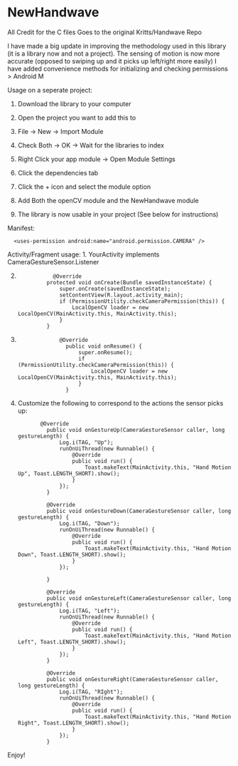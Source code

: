 # NewHandwave

All Credit for the C files Goes to the original Kritts/Handwave Repo

I have made a big update in improving the methodology used in this library (it is a library now and not a project).
The sensing of motion is now more accurate (opposed to swiping up and it picks up left/right more easily)
I have added convenience methods for initializing and checking permissions > Android M

Usage on a seperate project:

1. Download the library to your computer

2. Open the project you want to add this to

3. File -> New -> Import Module

4. Check Both -> OK -> Wait for the libraries to index

5. Right Click your app module -> Open Module Settings

6. Click the dependencies tab 

7. Click the + icon and select the module option

8. Add Both the openCV module and the NewHandwave module

9. The library is now usable in your project (See below for instructions)



Manifest:

      <uses-permission android:name="android.permission.CAMERA" />


Activity/Fragment usage:
1. 
            YourActivity implements CameraGestureSensor.Listener

2. 
                  @Override
                protected void onCreate(Bundle savedInstanceState) {
                    super.onCreate(savedInstanceState);
                    setContentView(R.layout.activity_main);
                    if (PermissionUtility.checkCameraPermission(this)) {
                        LocalOpenCV loader = new LocalOpenCV(MainActivity.this, MainActivity.this);
                    }
                }

3. 
                    @Override
                      public void onResume() {
                          super.onResume();
                          if (PermissionUtility.checkCameraPermission(this)) {
                              LocalOpenCV loader = new LocalOpenCV(MainActivity.this, MainActivity.this);
                          }
                      }

4. Customize the following to correspond to the actions the sensor picks up:

              @Override
                public void onGestureUp(CameraGestureSensor caller, long gestureLength) {
                    Log.i(TAG, "Up");
                    runOnUiThread(new Runnable() {
                        @Override
                        public void run() {
                            Toast.makeText(MainActivity.this, "Hand Motion Up", Toast.LENGTH_SHORT).show();
                        }
                    });
                }

                @Override
                public void onGestureDown(CameraGestureSensor caller, long gestureLength) {
                    Log.i(TAG, "Down");
                    runOnUiThread(new Runnable() {
                        @Override
                        public void run() {
                            Toast.makeText(MainActivity.this, "Hand Motion Down", Toast.LENGTH_SHORT).show();
                        }
                    });

                }

                @Override
                public void onGestureLeft(CameraGestureSensor caller, long gestureLength) {
                    Log.i(TAG, "Left");
                    runOnUiThread(new Runnable() {
                        @Override
                        public void run() {
                            Toast.makeText(MainActivity.this, "Hand Motion Left", Toast.LENGTH_SHORT).show();
                        }
                    });
                }

                @Override
                public void onGestureRight(CameraGestureSensor caller, long gestureLength) {
                    Log.i(TAG, "RIght");
                    runOnUiThread(new Runnable() {
                        @Override
                        public void run() {
                            Toast.makeText(MainActivity.this, "Hand Motion Right", Toast.LENGTH_SHORT).show();
                        }
                    });
                }
                
 Enjoy!
